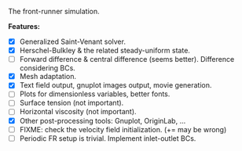 The front-runner simulation.

**Features:**
- [x] Generalized Saint-Venant solver.
- [x] Herschel-Bulkley & the related steady-uniform state.
- [ ] Forward difference & central difference (seems better). Difference considering BCs.
- [x] Mesh adaptation.
- [x] Text field output, gnuplot images output, movie generation.
- [ ] Plots for dimensionless variables, better fonts.
- [ ] Surface tension (not important).
- [ ] Horizontal viscosity (not important).
- [x] Other post-processing tools: Gnuplot, OriginLab, ...
- [ ] FIXME: check the velocity field initialization. (+= may be wrong)
- [ ] Periodic FR setup is trivial. Implement inlet-outlet BCs.
